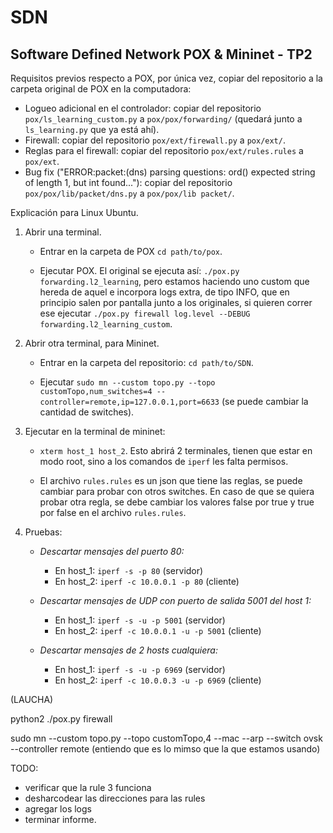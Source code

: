 # SDN

## Software Defined Network POX &amp; Mininet - TP2

Requisitos previos respecto a POX, por única vez, copiar del repositorio a la carpeta original de POX en la computadora:

- Logueo adicional en el controlador: copiar del repositorio `pox/ls_learning_custom.py` a `pox/pox/forwarding/` (quedará junto a `ls_learning.py` que ya está ahí).
- Firewall: copiar del repositorio `pox/ext/firewall.py` a `pox/ext/`.   
- Reglas para el firewall: copiar del repositorio `pox/ext/rules.rules` a `pox/ext`.
- Bug fix ("ERROR:packet:(dns) parsing questions: ord() expected string of length 1, but int found..."): copiar del repositorio `pox/pox/lib/packet/dns.py` a `pox/pox/lib packet/`.


Explicación para Linux Ubuntu.
1) Abrir una terminal.
    - Entrar en la carpeta de POX `cd path/to/pox`.
    
    - Ejecutar POX. El original se ejecuta así: `./pox.py forwarding.l2_learning`, pero estamos haciendo uno custom que hereda de aquel e incorpora logs extra, de tipo INFO, que en principio salen por pantalla junto a los originales, si quieren correr ese ejecutar `./pox.py firewall log.level --DEBUG forwarding.l2_learning_custom`.
 
2) Abrir otra terminal, para Mininet.
    - Entrar en la carpeta del repositorio: `cd path/to/SDN`.

    - Ejecutar `sudo mn --custom topo.py --topo customTopo,num_switches=4 --controller=remote,ip=127.0.0.1,port=6633` (se puede cambiar la cantidad de switches).

3) Ejecutar en la terminal de mininet:

    - `xterm host_1 host_2`. Esto abrirá 2 terminales, tienen que estar en modo root, sino a los comandos de `iperf` les falta permisos.

    - El archivo `rules.rules` es un json que tiene las reglas, se puede cambiar para probar con otros switches. En caso de que se quiera probar otra regla, se debe cambiar los valores false por true y true por false en el archivo `rules.rules`.


4) Pruebas:
    - _Descartar mensajes del puerto 80:_
        - En host_1: `iperf -s -p 80` (servidor)
        - En host_2: `iperf -c 10.0.0.1 -p 80` (cliente)

    - _Descartar mensajes de UDP con puerto de salida 5001 del host 1:_
        - En host_1: `iperf -s -u -p 5001` (servidor)
        - En host_2: `iperf -c 10.0.0.1 -u -p 5001` (cliente)

    - _Descartar mensajes de 2 hosts cualquiera:_
        - En host_1: `iperf -s -u -p 6969` (servidor)
        - En host_2: `iperf -c 10.0.0.3 -u -p 6969` (cliente)

(LAUCHA)

python2 ./pox.py firewall

sudo mn --custom topo.py --topo customTopo,4 --mac --arp --switch ovsk --controller remote (entiendo que es lo mimso que la que estamos usando)


TODO:
- verificar que la rule 3 funciona
- desharcodear las direcciones para las rules
- agregar los logs
- terminar informe.
